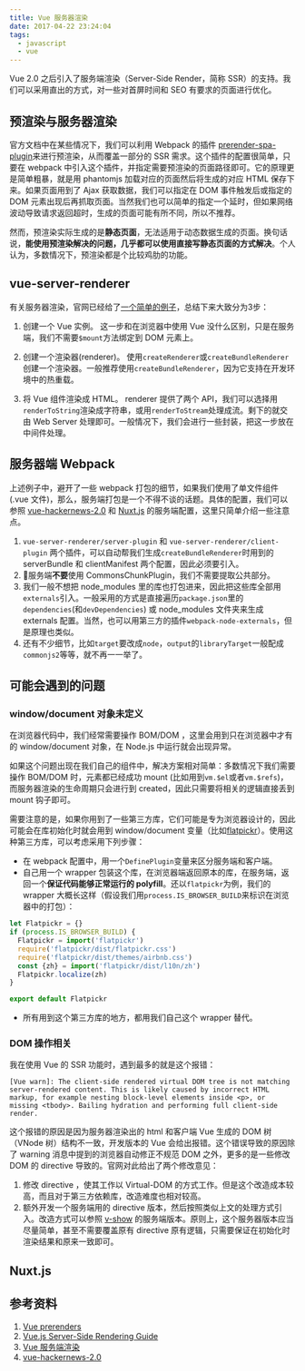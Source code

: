 ```yaml
---
title: Vue 服务器渲染
date: 2017-04-22 23:24:04
tags:
  - javascript
  - vue
---
```


Vue 2.0 之后引入了服务端渲染（Server-Side Render，简称 SSR）的支持。我们可以采用直出的方式，对一些对首屏时间和 SEO 有要求的页面进行优化。

## 预渲染与服务器渲染
官方文档中在某些情况下，我们可以利用 Webpack 的插件 [prerender-spa-plugin](https://github.com/chrisvfritz/prerender-spa-plugin)来进行预渲染，从而覆盖一部分的 SSR 需求。这个插件的配置很简单，只要在 webpack 中引入这个插件，并指定需要预渲染的页面路径即可。它的原理更是简单粗暴，就是用 phantomjs 加载对应的页面然后将生成的对应 HTML 保存下来。如果页面用到了 Ajax 获取数据，我们可以指定在 DOM 事件触发后或指定的 DOM 元素出现后再抓取页面。当然我们也可以简单的指定一个延时，但如果网络波动导致请求返回超时，生成的页面可能有所不同，所以不推荐。

然而，预渲染实际生成的是**静态页面**，无法适用于动态数据生成的页面。换句话说，**能使用预渲染解决的问题，几乎都可以使用直接写静态页面的方式解决**。个人认为，多数情况下，预渲染都是个比较鸡肋的功能。

## vue-server-renderer
有关服务器渲染，官网已经给了[一个简单的例子](https://cn.vuejs.org/v2/guide/ssr.html#通过Express-Web服务器实现简单的服务端渲染)，总结下来大致分为3步：
1. 创建一个 Vue 实例。
这一步和在浏览器中使用 Vue 没什么区别，只是在服务端，我们不需要`$mount`方法绑定到 DOM 元素上。

2. 创建一个渲染器(renderer)。
使用`createRenderer`或`createBundleRenderer`创建一个渲染器。一般推荐使用`createBundleRenderer`，因为它支持在开发环境中的热重载。

3. 将 Vue 组件渲染成 HTML。
renderer 提供了两个 API，我们可以选择用`renderToString`渲染成字符串，或用`renderToStream`处理成流。剩下的就交由 Web Server 处理即可。一般情况下，我们会进行一些封装，把这一步放在中间件处理。

## 服务器端 Webpack
上述例子中，避开了一些 webpack 打包的细节，如果我们使用了单文件组件(.vue 文件)，那么，服务端打包是一个不得不谈的话题。具体的配置，我们可以参照 [vue-hackernews-2.0](https://github.com/vuejs/vue-hackernews-2.0/blob/master/build/webpack.server.config.js) 和 [Nuxt.js](https://github.com/nuxt/nuxt.js/blob/master/lib/webpack/server.config.js) 的服务端配置，这里只简单介绍一些注意点。

1. `vue-server-renderer/server-plugin` 和 `vue-server-renderer/client-plugin` 两个插件，可以自动帮我们生成`createBundleRenderer`时用到的 serverBundle 和 clientManifest 两个配置，因此必须要引入。
2. 服务端**不要**使用 CommonsChunkPlugin，我们不需要提取公共部分。
3. 我们一般不想把 node_modules 里的库也打包进来，因此把这些库全部用`externals`引入。一般采用的方式是直接遍历`package.json`里的`dependencies`(和`devDependencies`) 或 node_modules 文件夹来生成 externals 配置。当然，也可以用第三方的插件`webpack-node-externals`，但是原理也类似。
4. 还有不少细节，比如`target`要改成`node`，`output`的`libraryTarget`一般配成`commonjs2`等等，就不再一一举了。

## 可能会遇到的问题
### window/document 对象未定义
在浏览器代码中，我们经常需要操作 BOM/DOM ，这里会用到只在浏览器中才有的 window/document 对象，在 Node.js 中运行就会出现异常。

如果这个问题出现在我们自己的组件中，解决方案相对简单：多数情况下我们需要操作 BOM/DOM 时，元素都已经成功 mount (比如用到`vm.$el`或者`vm.$refs`)，而服务器渲染的生命周期只会进行到 created，因此只需要将相关的逻辑直接丢到 mount 钩子即可。

需要注意的是，如果你用到了一些第三方库，它们可能是专为浏览器设计的，因此可能会在库初始化时就会用到 window/document 变量（比如[flatpickr](https://github.com/chmln/flatpickr)）。使用这种第三方库，可以考虑采用下列步骤：
- 在 webpack 配置中，用一个`DefinePlugin`变量来区分服务端和客户端。
- 自己用一个 wrapper 包装这个库，在浏览器端返回原本的库，在服务端，返回一个**保证代码能够正常运行的 polyfill**。还以`flatpickr`为例，我们的 wrapper 大概长这样（假设我们用`process.IS_BROWSER_BUILD`来标识在浏览器中的打包）：

```javascript
let Flatpickr = {}
if (process.IS_BROWSER_BUILD) {
  Flatpickr = import('flatpickr')
  require('flatpickr/dist/flatpickr.css')
  require('flatpickr/dist/themes/airbnb.css')
  const {zh} = import('flatpickr/dist/l10n/zh')
  Flatpickr.localize(zh)
}

export default Flatpickr
```
- 所有用到这个第三方库的地方，都用我们自己这个 wrapper 替代。

### DOM 操作相关
我在使用 Vue 的 SSR 功能时，遇到最多的就是这个报错：
```
[Vue warn]: The client-side rendered virtual DOM tree is not matching server-rendered content. This is likely caused by incorrect HTML markup, for example nesting block-level elements inside <p>, or missing <tbody>. Bailing hydration and performing full client-side render.
```
这个报错的原因是因为服务器渲染出的 html 和客户端 Vue 生成的 DOM 树（VNode 树）结构不一致，开发版本的 Vue 会给出报错。这个错误导致的原因除了 warning 消息中提到的浏览器自动修正不规范 DOM 之外，更多的是一些修改 DOM 的 directive 导致的。官网对此给出了两个修改意见：
1. 修改 directive ，使其工作以 Virtual-DOM 的方式工作。但是这个改造成本较高，而且对于第三方依赖库，改造难度也相对较高。
2. 额外开发一个服务端用的 directive 版本，然后按照类似上文的处理方式引入。改造方式可以参照 [v-show](https://github.com/vuejs/vue/blob/dev/src/platforms/web/server/directives/show.js) 的服务端版本。原则上，这个服务器版本应当尽量简单，甚至不需要覆盖原有 directive 原有逻辑，只需要保证在初始化时渲染结果和原来一致即可。

## Nuxt.js

## 参考资料
1. [Vue prerenders](https://github.com/chrisvfritz/prerender-spa-plugin)
2. [Vue.js Server-Side Rendering Guide](https://ssr.vuejs.org/en/)
3. [Vue 服务端渲染](https://cn.vuejs.org/v2/guide/ssr.html)
4. [vue-hackernews-2.0](https://github.com/vuejs/vue-hackernews-2.0)
